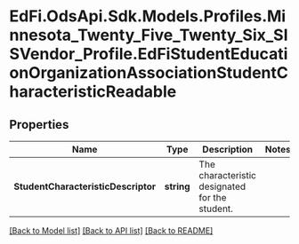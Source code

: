 # EdFi.OdsApi.Sdk.Models.Profiles.Minnesota_Twenty_Five_Twenty_Six_SISVendor_Profile.EdFiStudentEducationOrganizationAssociationStudentCharacteristicReadable

## Properties

Name | Type | Description | Notes
------------ | ------------- | ------------- | -------------
**StudentCharacteristicDescriptor** | **string** | The characteristic designated for the student. | 

[[Back to Model list]](../README.md#documentation-for-models) [[Back to API list]](../README.md#documentation-for-api-endpoints) [[Back to README]](../README.md)

